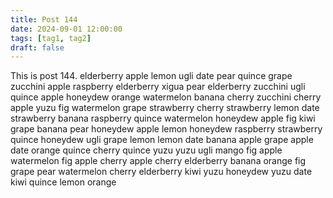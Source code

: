 ```yaml
---
title: Post 144
date: 2024-09-01 12:00:00
tags: [tag1, tag2]
draft: false
---
```

This is post 144.
elderberry
apple
lemon
ugli
date
pear
quince
grape
zucchini
apple
raspberry
elderberry
xigua
pear
elderberry
zucchini
ugli
quince
apple
honeydew
orange
watermelon
banana
cherry
zucchini
cherry
apple
yuzu
fig
watermelon
grape
strawberry
cherry
strawberry
lemon
date
strawberry
banana
raspberry
quince
watermelon
honeydew
apple
fig
kiwi
grape
banana
pear
honeydew
apple
lemon
honeydew
raspberry
strawberry
quince
honeydew
ugli
grape
lemon
lemon
date
banana
apple
grape
apple
date
orange
quince
cherry
quince
yuzu
yuzu
ugli
mango
fig
apple
watermelon
fig
apple
cherry
apple
cherry
elderberry
banana
orange
fig
grape
pear
watermelon
cherry
elderberry
kiwi
yuzu
honeydew
yuzu
date
kiwi
quince
lemon
orange
